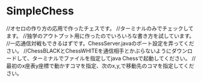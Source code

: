 # SimpleChess
//オセロの作り方の応用で作ったチェスです。
//ターミナルのみでチェックしてます。
//独学のアウトプット用に作ったのでいろいろな書き方を試しています。
//一応通信対戦もできるはずです。ChessServer.javaのポート設定を弄ってください。
//ChessBLACKとChessWHITEを通信相手とかぶらないようにダウンロードして、ターミナルでファイルを指定してjava Chessで起動してください。
//最初のx座表y座標で動かすコマを指定、次のx,y,で移動先のコマを指定してください。
